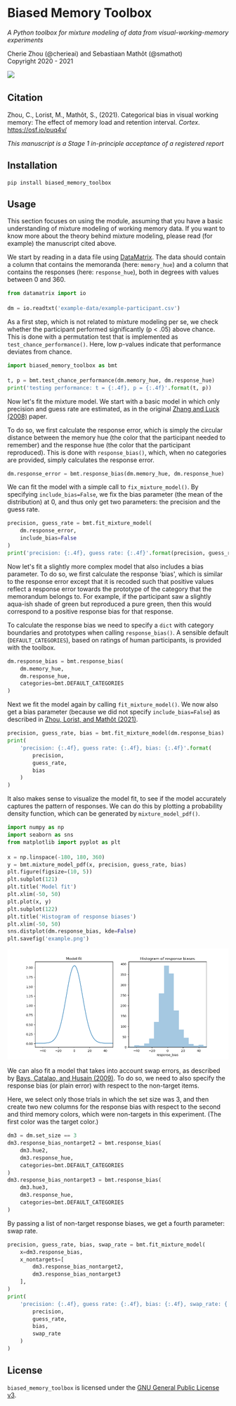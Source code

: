 # Biased Memory Toolbox

*A Python toolbox for mixture modeling of data from visual-working-memory experiments*

Cherie Zhou (@cherieai) and Sebastiaan Mathôt (@smathot) <br />
Copyright 2020 - 2021

![](https://travis-ci.com/smathot/biased_memory_toolbox.svg?branch=master)


## Citation

Zhou, C., Lorist, M., Mathôt, S., (2021). Categorical bias in visual working memory: The effect of memory load and retention interval. *Cortex*. <https://osf.io/puq4v/>

*This manuscript is a Stage 1 in-principle acceptance of a registered report*


## Installation

```
pip install biased_memory_toolbox
```


## Usage

This section focuses on using the module, assuming that you have a basic understanding of mixture modeling of working memory data. If you want to know more about the theory behind mixture modeling, please read (for example) the manuscript cited above.

We start by reading in a data file using [DataMatrix](https://datamatrix.cogsci.nl/). The data should contain a column that contains the memoranda (here: `memory_hue`) and a column that contains the responses (here: `response_hue`), both in degrees with values between 0 and 360.

```python
from datamatrix import io

dm = io.readtxt('example-data/example-participant.csv')
```

As a first step, which is not related to mixture modeling per se, we check whether the participant performed significantly (p < .05) above chance. This is done with a permutation test that is implemented as `test_chance_performance()`. Here, low p-values indicate that performance deviates from chance.

```python
import biased_memory_toolbox as bmt

t, p = bmt.test_chance_performance(dm.memory_hue, dm.response_hue)
print('testing performance: t = {:.4f}, p = {:.4f}'.format(t, p))
```

Now let's fit the mixture model. We start with a basic model in which only precision and guess rate are estimated, as in the original [Zhang and Luck (2008)](https://doi.org/10.1038/nature06860) paper.

To do so, we first calculate the response error, which is simply the circular distance between the memory hue (the color that the participant needed to remember) and the response hue (the color that the participant reproduced). This is done with `response_bias()`, which, when no categories are provided, simply calculates the response error.

```python
dm.response_error = bmt.response_bias(dm.memory_hue, dm.response_hue)
```

We can fit the model with a simple call to `fix_mixture_model()`. By specifying `include_bias=False`, we fix the bias parameter (the mean of the distribution) at 0, and thus
only get two parameters: the precision and the guess rate.

```python
precision, guess_rate = bmt.fit_mixture_model(
    dm.response_error,
    include_bias=False
)
print('precision: {:.4f}, guess rate: {:.4f}'.format(precision, guess_rate))
```

Now let's fit a slightly more complex model that also includes a bias parameter. To do so, we first calculate the response 'bias', which is similar to the response error except that it is recoded such that positive values reflect a response error towards the prototype of the category that the memorandum belongs to. For example, if the participant saw a slightly aqua-ish shade of green but reproduced a pure green, then this would correspond to a positive response bias for that response.

To calculate the response bias we need to specify a `dict` with category boundaries and prototypes when calling `response_bias()`. A sensible default (`DEFAULT_CATEGORIES`), based on ratings of human participants, is provided with the toolbox.

```python
dm.response_bias = bmt.response_bias(
    dm.memory_hue,
    dm.response_hue,
    categories=bmt.DEFAULT_CATEGORIES
)
```

Next we fit the model again by calling `fit_mixture_model()`. We now also get a bias parameter (because we did not specify `include_bias=False`) as described in [Zhou, Lorist, and Mathôt (2021)](https://osf.io/puq4v/).

```python
precision, guess_rate, bias = bmt.fit_mixture_model(dm.response_bias)
print(
    'precision: {:.4f}, guess rate: {:.4f}, bias: {:.4f}'.format(
        precision,
        guess_rate,
        bias
    )
)
```

It also makes sense to visualize the model fit, to see if the model accurately captures the pattern of responses. We can do this by plotting a probability density function, which can be generated by `mixture_model_pdf()`.

```python
import numpy as np
import seaborn as sns
from matplotlib import pyplot as plt

x = np.linspace(-180, 180, 360)
y = bmt.mixture_model_pdf(x, precision, guess_rate, bias)
plt.figure(figsize=(10, 5))
plt.subplot(121)
plt.title('Model fit')
plt.xlim(-50, 50)
plt.plot(x, y)
plt.subplot(122)
plt.title('Histogram of response biases')
plt.xlim(-50, 50)
sns.distplot(dm.response_bias, kde=False)
plt.savefig('example.png')
```

![](https://github.com/smathot/biased_memory_toolbox/raw/master/example.png)

We can also fit a model that takes into account swap errors, as described by [Bays, Catalao, and Husain (2009)](https://doi.org/10.1167/9.10.7). To do so, we need to also specify the response bias (or plain error) with respect to the non-target items.

Here, we select only those trials in which the set size was 3, and then create two new columns for the response bias with respect to the second and third memory colors, which were non-targets in this experiment. (The first color was the target color.)

```python
dm3 = dm.set_size == 3
dm3.response_bias_nontarget2 = bmt.response_bias(
    dm3.hue2,
    dm3.response_hue,
    categories=bmt.DEFAULT_CATEGORIES
)
dm3.response_bias_nontarget3 = bmt.response_bias(
    dm3.hue3,
    dm3.response_hue,
    categories=bmt.DEFAULT_CATEGORIES
)
```

By passing a list of non-target response biases, we get a fourth parameter: swap rate.

```python
precision, guess_rate, bias, swap_rate = bmt.fit_mixture_model(
    x=dm3.response_bias,
    x_nontargets=[
        dm3.response_bias_nontarget2,
        dm3.response_bias_nontarget3
    ],
)
print(
    'precision: {:.4f}, guess rate: {:.4f}, bias: {:.4f}, swap_rate: {:.4f}'.format(
        precision,
        guess_rate,
        bias,
        swap_rate
    )
)
```


## License

`biased_memory_toolbox` is licensed under the [GNU General Public License
v3](http://www.gnu.org/licenses/gpl-3.0.en.html).
